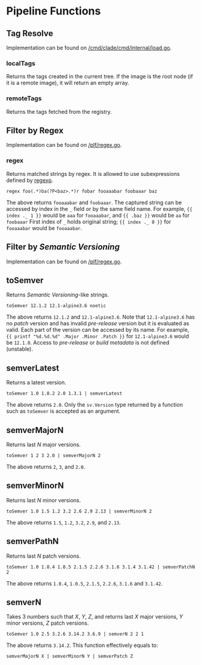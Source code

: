 # Pipeline Functions

## Tag Resolve

Implementation can be found on [/cmd/clade/cmd/internal/load.go](/cmd/clade/cmd/internal/load.go).

### localTags

Returns the tags created in the current tree. If the image is the root node (if it is a remote image), it will return an empty array.

### remoteTags

Returns the tags fetched from the registry.

## Filter by Regex

Implementation can be found on [/plf/regex.go](/plf/regex.go).

### regex

Returns matched strings by regex.
It is allowed to use subexpressions defined by [regexp](https://pkg.go.dev/regexp).

```
regex foo(.*)ba(?P<baz>.*)r fobar fooaaabar foobaaar baz
```
The above returns `fooaaabar` and `foobaaar`.
The captured string can be accessed by index in the `_` field or by the same field name.
For example, `{{ index ._ 1 }}` would be `aaa` for `fooaaabar`, and `{{ .baz }}` would be `aa` for `foobaaar`
First index of `_` holds original string; `{{ index ._ 0 }}` for `fooaaabar` would be `fooaaabar`.


## Filter by *Semantic Versioning*

Implementation can be found on [/plf/regex.go](/plf/semver.go).

## toSemver

Returns *Semantic Versioning*-like strings.

```
toSemver 12.1.2 12.1-alpine3.6 noetic
```
The above returns `12.1.2` and `12.1-alpine3.6`.
Note that `12.1-alpine3.6` has no *patch* version and has invalid *pre-release* version but it is evaluated as valid.
Each part of the version can be accessed by its name.
For example, `{{ printf "%d.%d.%d" .Major .Minor .Patch }}` for `12.1-alpine3.6` would be `12.1.0`.
Access to *pre-release* or *build metadata* is not defined (unstable).

## semverLatest

Returns a latest version.

```
toSemver 1.0 1.0.2 2.0 1.3.1 | semverLatest
```
The above returns `2.0`.
Only the `sv.Version` type returned by a function such as `toSemver` is accepted as an argument.

## semverMajorN

Returns last *N* major versions.

```
toSemver 1 2 3 2.0 | semverMajorN 2
```
The above returns `2`, `3`, and `2.0`.

## semverMinorN

Returns last *N* minor versions.

```
toSemver 1.0 1.5 1.2 3.2 2.6 2.9 2.13 | semverMinorN 2
```
The above returns `1.5`, `1.2`, `3.2`, `2.9`, and `2.13`.

## semverPathN

Returns last *N* patch versions.
```
toSemver 1.0 1.0.4 1.0.5 2.1.5 2.2.6 3.1.6 3.1.4 3.1.42 | semverPatchN 2
```
The above returns `1.0.4`, `1.0.5`, `2.1.5`, `2.2.6`, `3.1.6` and `3.1.42`.

## semverN

Takes 3 numbers such that *X*, *Y*, *Z*, and returns last *X* major versions, *Y* minor versions, *Z* patch versions.

```
toSemver 1.0 2.5 3.2.6 3.14.2 3.6.9 | semverN 2 2 1
```
The  above returns `3.14.2`.
This function effectively equals to:
```
semverMajorN X | semverMinorN Y | semverPatch Z
```
